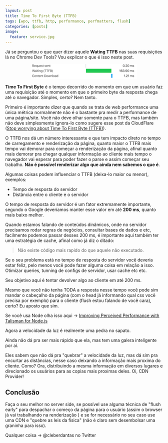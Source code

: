 ```yaml
---
layout: post
title: Time To First Byte (TTFB)
tags: [wpo, ttfb, http, performance, perfmatters, flush]
categories: [posts]
image:
  feature: service.jpg
---
```


Já se perguntou o que quer dizer aquele **Wating TTFB** nas suas requisições lá no Chrome Dev Tools? Vou explicar o que é isso neste post.

<div style="width:340px;margin:auto">
<img src="/images/posts/ttfb.png" alt="Wating TTFB" />
</div>

**Time To First Byte** é o tempo decorrido do momento em que um usuário faz uma requisição até o momento em que o primeiro byte da resposta chega até o navegador. Simples, certo? Nem tanto.

Primeiro é importante dizer que quando se trata de web performance uma única métrica normalmente não é o bastante pra medir a performance de uma página/site. Você não deve olhar somente para o TTFB, mas também não deve simplesmente ignora-lo como sugere esse post da CloudFlare (<a href="https://blog.cloudflare.com/ttfb-time-to-first-byte-considered-meaningles/" target="_blank">Stop worrying about Time To First Byte (TTFB)</a>).

O TTFB nos dá um número interessante e que tem impacto direto no tempo de carregamento e renderização da página, quanto maior o TTFB mais tempo vai demorar para começar a renderização da página, afinal quanto mais demorar pra chegar qualquer informação ao cliente mais tempo o navegador vai esperar para poder fazer o parse e assim começar seu trabalho. **Não é possível renderizar algo que ainda nem sabemos o que é**.

Algumas coisas podem influenciar o TTFB (deixa-lo maior ou menor), exemplos:

- Tempo de resposta do servidor
- Distância entre o cliente e o servidor

O tempo de resposta do servidor é um fator extremamente importante, segundo o Google deveríamos manter esse valor em até **200 ms**, quanto mais baixo melhor.

Quando estamos falando de conteúdos dinâmicos, onde no servidor precisamos rodar regras de negócios, consultar bases de dados e etc, facilmente podemos passar desses 200 ms, é importante aqui também ter uma estratégia de cache, afinal como já diz o ditado:

> Não existe código mais rapido do que aquele não executado.

Se o seu problema está no tempo de resposta do servidor você deveria estar feliz, pelo menos você pode fazer alguma coisa em relação a isso. Otimizar queries, tunning de configs de servidor, usar cache etc etc.

Seu objetivo aqui é tentar devolver algo ao cliente em até 200 ms.

Mesmo que você não tenha TODA a resposta nesse tempo você pode sim mandar o cabeçalho da página (com o head já informando qual css você precisa por exemplo) para o cliente (flush estou falando de você cara), certo? Eu aposto que sim.

Se você usa Node olha isso aqui -> <a href="https://medium.com/@mikehall314/improving-perceived-performance-with-talisman-for-node-js-d400f3328627#.r0c58dbau" target="_blank">Improving Perceived Performance with Talisman for Node.js</a>

Agora a velocidade da luz é realmente uma pedra no sapato.

Ainda não dá pra ser mais rápido que ela, mas tem uma galera inteligente por aí. 

Eles sabem que não dá pra "quebrar" a velocidade da luz, mas dá sim pra encurtar as distâncias, nesse caso deixando a informação mais proxima do cliente. Como? Ora, distribuindo a mesma informação em diversos lugares e direcionado os usuários para as copias mais proximas deles. Oi, CDN Provider!

## Conclusão
Faça o seu melhor no server side, se possível use alguma técnica de "flush early" para despachar o começo da página para o usuário  (assim o browser já vai trabalhando na renderização ) e se for necessário no seu caso use uma CDN e "quebre as leis da física" (não é claro sem desembolsar uma graninha para isso).

Qualquer coisa -> @cleberdantas no Twitter



